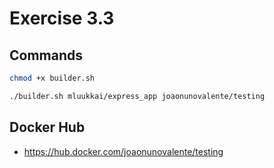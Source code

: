# Exercise 3.3


## Commands

```bash
chmod +x builder.sh

./builder.sh mluukkai/express_app joaonunovalente/testing
```

## Docker Hub

- https://hub.docker.com/joaonunovalente/testing
